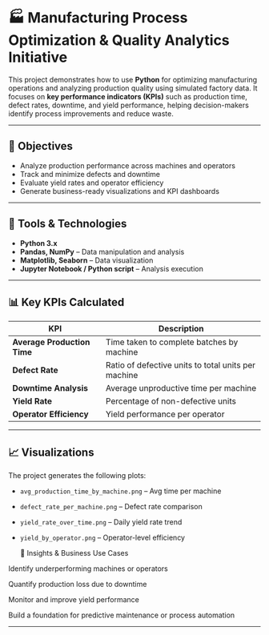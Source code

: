 # 🏭 Manufacturing Process Optimization & Quality Analytics Initiative

This project demonstrates how to use **Python** for optimizing manufacturing operations and analyzing production quality using simulated factory data. It focuses on **key performance indicators (KPIs)** such as production time, defect rates, downtime, and yield performance, helping decision-makers identify process improvements and reduce waste.

---

## 🎯 Objectives

- Analyze production performance across machines and operators
- Track and minimize defects and downtime
- Evaluate yield rates and operator efficiency
- Generate business-ready visualizations and KPI dashboards

---

## 🧰 Tools & Technologies

- **Python 3.x**
- **Pandas, NumPy** – Data manipulation and analysis
- **Matplotlib, Seaborn** – Data visualization
- **Jupyter Notebook / Python script** – Analysis execution

---

## 📊 Key KPIs Calculated

| KPI | Description |
|-----|-------------|
| **Average Production Time** | Time taken to complete batches by machine |
| **Defect Rate** | Ratio of defective units to total units per machine |
| **Downtime Analysis** | Average unproductive time per machine |
| **Yield Rate** | Percentage of non-defective units |
| **Operator Efficiency** | Yield performance per operator |

---

## 📈 Visualizations

The project generates the following plots:

- `avg_production_time_by_machine.png` – Avg time per machine
- `defect_rate_per_machine.png` – Defect rate comparison
- `yield_rate_over_time.png` – Daily yield rate trend
- `yield_by_operator.png` – Operator-level efficiency


  🚀 Insights & Business Use Cases

Identify underperforming machines or operators

Quantify production loss due to downtime

Monitor and improve yield performance

Build a foundation for predictive maintenance or process automation

---
